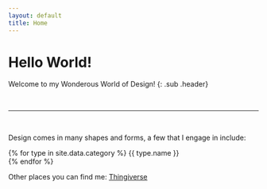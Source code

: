```yaml
---
layout: default
title: Home
---
```


<div class="ui center aligned header line" markdown="1">

# Hello World!

Welcome to my Wonderous World of Design!
{: .sub .header}

</div>

<!-- If you think any aspect of software development doesn't involve design, 
then you might doing something wrong.
{: .ui .grey .stacked .padded .segment}

When you come across a well written piece of code, 
it is truly a work of art to be admired.
{: .ui .grey .stacked .padded .segment}
 -->
<br/>

---

<br/>

<div class="ui basic segment" markdown="1">

Design comes in many shapes and forms, a few that I engage in include:

{% for type in site.data.category %}
<i class="{{type.icon}} icon"></i> {{ type.name }}\
{% endfor %}

</div>

<div class="ui basic segment" markdown="1">

Other places you can find me:
[<i class="linkedin icon"></i>](https://www.linkedin.com/in/cfrezynski/)
[<i class="github icon"></i>](https://github.com/RedFrez/)
[Thingiverse](https://www.thingiverse.com/redfrez/designs)

</div>